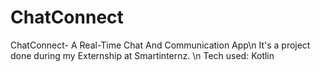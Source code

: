 # ChatConnect
ChatConnect- A Real-Time Chat And Communication App\n
It's a project done during my Externship at Smartinternz. \n
Tech used: Kotlin 
